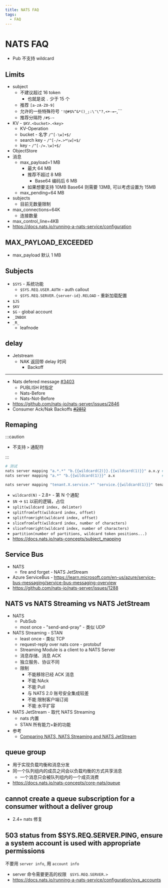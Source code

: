 ```yaml
---
title: NATS FAQ
tags:
  - FAQ
---
```


# NATS FAQ

- Pub 不支持 wildcard

## Limits

- subject
  - 不建议超过 16 token
    - 也就是说 `.` 少于 15 个
  - 推荐 `[a-zA-Z0-9]`
  - 允许的一些特殊符号 `'!@#$%^&*()_;:\'\"?,<+-=~`,```
  - 推荐分隔符 `/#$-~`
- KV - `$KV.<bucket>.<key>`
  - KV-Operation
  - bucket - 名字 `/^[-\w]+$/`
  - search key - `/^[-/=.>*\w]+$/`
  - key - `/^[-/=.\w]+$/`
- ObjectStore
- 消息
  - max_payload=1 MB
    - 最大 64 MB
    - 推荐不超过 8 MB
      - Base64 编码后 6 MB
    - 如果想要支持 10MB Base64 则需要 13MB, 可以考虑设置为 15MB
  - max_pending=64 MB
- subjects
  - 目前无数量限制
- max_connections=64K
  - 连接数量
- max_control_line=4KB
- https://docs.nats.io/running-a-nats-service/configuration

## MAX_PAYLOAD_EXCEEDED

- max_payload 默认 1 MB

## Subjects

- `$SYS` - 系统功能
  - `$SYS.REQ.USER.AUTH` - auth callout
  - `$SYS.REQ.SERVER.{server-id}.RELOAD` - 重新加载配置
- `$JS`
- `$KV`
- `$G` - global account
- `_INBOX`
- `_R_`
  - leafnode

## delay

- Jetstream
  - NAK 返回带 delay 时间
    - Backoff

---

- Nats defered message [#3403](https://github.com/nats-io/nats-server/issues/3403)
  - PUBLISH 时指定
  - Nats-Before
  - Nats-Not-Before
- https://github.com/nats-io/nats-server/issues/2846
- Consumer Ack/Nak Backoffs ~~[#2812](https://github.com/nats-io/nats-server/pull/2812)~~

## Remaping

:::caution

- 不支持 `>` 通配符

:::

```bash
# 测试
nats server mapping "a.*.*" "b.{{wildcard(2)}}.{{wildcard(1)}}" a.x.y # b.y.x
nats server mapping "a.*" "b.{{wildcard(1)}}" a.x                     # b.x

nats server mapping "tenant.X.service.*" "service.{{wildcard(1)}}" tenant.X.service.a # service.a
```

- `wildcard(N)` - 2.8+ - 第 N 个通配
- `$N` -> `$1` 以前的逻辑，占位
- `split(wildcard index, delimter)`
- `splitfromleft(wildcard index, offset)`
- `splitfromright(wildcard index, offset)`
- `slicefromleft(wildcard index, number of characters)`
- `slicefromright(wildcard index, number of characters)`
- `partition(number of partitions, wildcard token positions...)`
- https://docs.nats.io/nats-concepts/subject_mapping

## Service Bus

- NATS
  - fire and forget - NATS JetStream
- Azure ServiceBus - https://learn.microsoft.com/en-us/azure/service-bus-messaging/service-bus-messaging-overview
- https://github.com/nats-io/nats-server/issues/1288

## NATS vs NATS Streaming vs NATS JetStream

- NATS
  - PubSub
  - most once - "send-and-pray" - 类似 UDP
- NATS Streaming - STAN
  - least once - 类似 TCP
  - request-reply over nats core - protobuf
  - Streaming Module is a client to a NATS Server
  - 消息存储、消息 ACK
  - 独立服务、协议不同
  - 限制
    - 不能移除已经 ACK 消息
    - 不能 NAck
    - 不能 Pull
    - 与 NATS 2.0 账号安全集成较差
    - 不能 限制客户端订阅
    - 不能 水平扩容
- NATS JetStream - 取代 NATS Streaming
  - nats 内置
  - STAN 所有能力+新的功能
- 参考
  - [Comparing NATS, NATS Streaming and NATS JetStream](https://gcoolinfo.medium.com/ec2d9f426dc8)

## queue group

- 用于实现负载均衡和消息分发
- 同一个队列组内的成员之间会以负载均衡的方式共享消息
  - 一个消息只会被队列组内的一个成员消费
- https://docs.nats.io/nats-concepts/core-nats/queue

## cannot create a queue subscription for a consumer without a deliver group

- 2.4+ nats 修复

## 503 status from $SYS.REQ.SERVER.PING, ensure a system account is used with appropriate permissions

不要用 `server info`, 用 `account info`

- server 命令需要更高的权限 ` $SYS.REQ.SERVER.>`
- https://docs.nats.io/running-a-nats-service/configuration/sys_accounts
